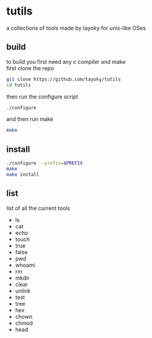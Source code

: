 # tutils
a collections of tools made by tayoky for unix-like OSes  
## build
to build you first need any c compiler and make  
first clone the repo
```sh
git clone https://github.com/tayoky/tutils
cd tutils
```
then run the configure script
```sh
./configure
```
and then run make
```sh
make
```
## install
```sh
./configure --prefix=$PREFIX
make
make install
```
## list
list of all the current tools
- ls
- cat
- echo
- touch
- true
- false
- pwd
- whoami
- rm
- mkdir
- clear
- unlink
- test
- tree
- hex
- chown
- chmod
- head
